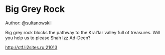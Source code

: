# Big Grey Rock
Author: [@sultanowskii](http://t.me/sultanowskii)

Big grey rock blocks the pathway to the Kral'lar valley full of treasures. Will you help us to please Shah Izz Ad-Deen?

http://ctf.li2sites.ru:21013
